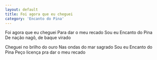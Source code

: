 ```yaml
---
layout: default
title: Foi agora que eu cheguei
category: 'Encanto do Pina'
---
```


Foi agora que eu cheguei
Para dar o meu recado
Sou eu Encanto do Pina
De nação nagô, de baque virado
 
Cheguei no brilho do ouro
Nas ondas do mar sagrado
Sou eu Encanto do Pina
Peço licença pra dar o meu recado
